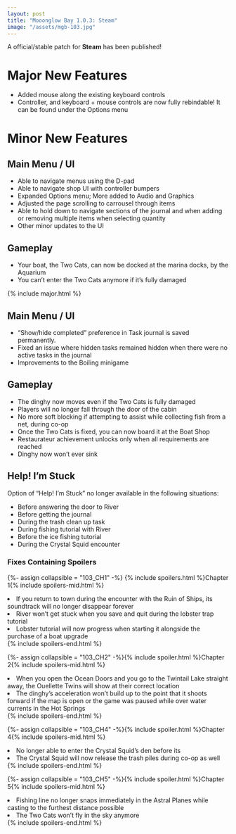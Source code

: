 ```yaml
---
layout: post
title: "Mooonglow Bay 1.0.3: Steam"
image: "/assets/mgb-103.jpg"
---
```

A official/stable patch for **Steam** has been published!

# <i class="fa-solid fa-star"></i> Major New Features
- Added mouse along the existing keyboard controls
- Controller, and keyboard + mouse controls are now fully rebindable! It can be found  under the Options menu  

# <i class="fa-solid fa-star"></i> Minor New Features  
## Main Menu / UI  
- Able to navigate menus using the D-pad
- Able to navigate shop UI with controller bumpers
- Expanded Options menu; More added to Audio and Graphics
- Adjusted the page scrolling to carrousel through items
-  Able to hold down to navigate sections of the journal and when adding or removing multiple items when selecting quantity
- Other minor updates to the UI  

## Gameplay
- Your boat, the Two Cats, can now be docked at the marina docks, by the Aquarium 
- You can’t enter the Two Cats anymore if it’s fully damaged  

{% include major.html %}
## Main Menu / UI  
- “Show/hide completed” preference in Task journal is saved permanently.
- Fixed an issue where hidden tasks remained hidden when there were no active tasks in the journal
- Improvements to the Boiling minigame

## Gameplay  
- The dinghy now moves even if the Two Cats is fully damaged 
- Players will no longer fall through the door of the cabin 
- No more soft blocking if attempting to assist while collecting fish from a net, during co-op
- Once the Two Cats is fixed, you can now board it at the Boat Shop
- Restaurateur achievement unlocks only when all requirements are reached
- Dinghy now won’t ever sink

## Help! I’m Stuck  
Option of “Help! I’m Stuck” no longer available in the following situations:
- Before answering the door to River
- Before getting the journal
- During the trash clean up task
- During fishing tutorial with River
- Before the ice fishing tutorial
- During the Crystal Squid encounter  

### Fixes Containing Spoilers  

{%- assign collapsible = "103_CH1" -%}
{% include spoilers.html %}Chapter 1{% include spoilers-mid.html %}
<li> If you return to town during the encounter with the Ruin of Ships, its soundtrack will no longer disappear forever  </li>
<li> River won’t get stuck when you save and quit during the lobster trap tutorial  </li>
<li>  Lobster tutorial will now progress when starting it alongside the purchase of a boat upgrade  </li>
{% include spoilers-end.html %}  

{%- assign collapsible = "103_CH2" -%}{% include spoiler.html %}Chapter 2{% include spoilers-mid.html %}
<li> When you open the Ocean Doors and you go to the Twintail Lake straight away, the Ouellette Twins will show at their correct location  </li>
<li> The dinghy’s acceleration won’t build up to the point that it shoots forward if the map is open or the game was paused while over water currents in the Hot Springs  </li>
{% include spoilers-end.html %}

{%- assign collapsible = "103_CH4" -%}{% include spoiler.html %}Chapter 4{% include spoilers-mid.html %}
<li> No longer able to enter the Crystal Squid’s den before its   </li>
<li> The Crystal Squid will now release the trash piles during co-op as well  </li>
{% include spoilers-end.html %}

{%- assign collapsible = "103_CH5" -%}{% include spoiler.html %}Chapter 5{% include spoilers-mid.html %}
<li> Fishing line no longer snaps immediately in the Astral Planes while casting to the furthest distance possible  </li>
<li> The Two Cats won’t fly in the sky anymore  </li>
{% include spoilers-end.html %}